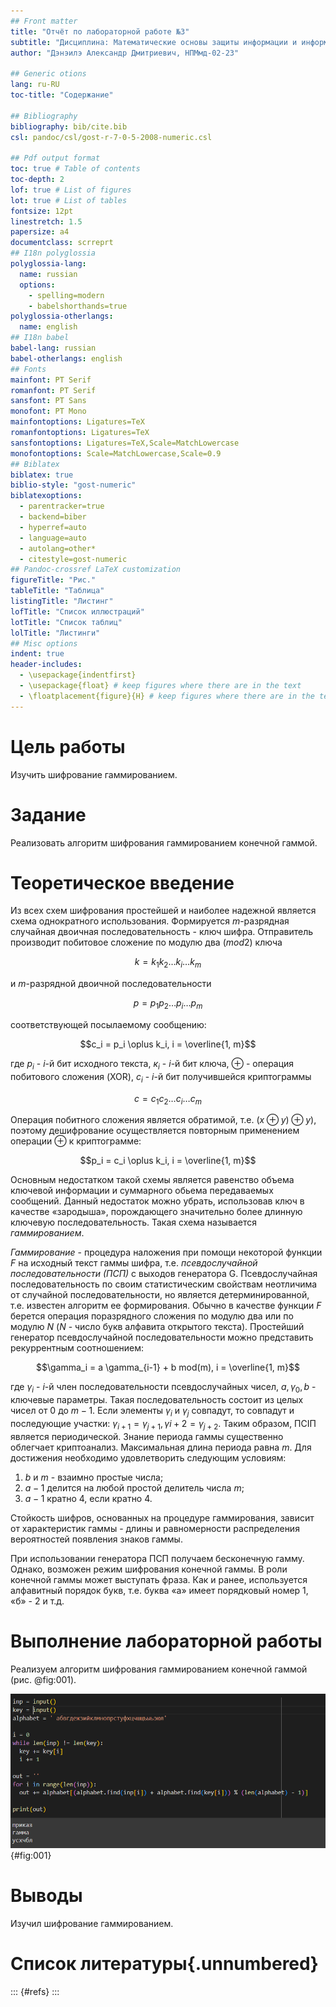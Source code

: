 ```yaml
---
## Front matter
title: "Отчёт по лабораторной работе №3"
subtitle: "Дисциплина: Математические основы защиты информации и информационной безопасности "
author: "Дэнэилэ Александр Дмитриевич, НПМмд-02-23"

## Generic otions
lang: ru-RU
toc-title: "Содержание"

## Bibliography
bibliography: bib/cite.bib
csl: pandoc/csl/gost-r-7-0-5-2008-numeric.csl

## Pdf output format
toc: true # Table of contents
toc-depth: 2
lof: true # List of figures
lot: true # List of tables
fontsize: 12pt
linestretch: 1.5
papersize: a4
documentclass: scrreprt
## I18n polyglossia
polyglossia-lang:
  name: russian
  options:
	- spelling=modern
	- babelshorthands=true
polyglossia-otherlangs:
  name: english
## I18n babel
babel-lang: russian
babel-otherlangs: english
## Fonts
mainfont: PT Serif
romanfont: PT Serif
sansfont: PT Sans
monofont: PT Mono
mainfontoptions: Ligatures=TeX
romanfontoptions: Ligatures=TeX
sansfontoptions: Ligatures=TeX,Scale=MatchLowercase
monofontoptions: Scale=MatchLowercase,Scale=0.9
## Biblatex
biblatex: true
biblio-style: "gost-numeric"
biblatexoptions:
  - parentracker=true
  - backend=biber
  - hyperref=auto
  - language=auto
  - autolang=other*
  - citestyle=gost-numeric
## Pandoc-crossref LaTeX customization
figureTitle: "Рис."
tableTitle: "Таблица"
listingTitle: "Листинг"
lofTitle: "Список иллюстраций"
lotTitle: "Список таблиц"
lolTitle: "Листинги"
## Misc options
indent: true
header-includes:
  - \usepackage{indentfirst}
  - \usepackage{float} # keep figures where there are in the text
  - \floatplacement{figure}{H} # keep figures where there are in the text
---
```


# Цель работы

Изучить шифрование гаммированием.

# Задание

Реализовать алгоритм шифрования гаммированием конечной гаммой.

# Теоретическое введение

Из всех схем шифрования простейшей и наиболее надежной является схема однократного использования. Формируется $m$-разрядная случайная двоичная последовательность - ключ шифра. Отправитель производит побитовое сложение по модулю два $(mod 2)$ ключа

$$k = k_1 k_2 \dots k_i \dots k_m$$

и $m$-разрядной двоичной последовательности

$$p = p_1 p_2 \dots p_i \dots p_m$$

соответствующей посылаемому сообщению:

$$c_i = p_i \oplus k_i, i = \overline{1, m}$$

где $p_і$ - $і$-й бит исходного текста, $к_i$ - $і$-й бит ключа, $\oplus$ - операция побитового сложения (XOR), $c_i$ - $і$-й бит получившейся криптограммы 

$$c = c_1 c_2 \dots c_i \dots c_m$$

Операция побитного сложения является обратимой, т.е. $(x \oplus y) \oplus y)$, поэтому дешифрование осуществляется повторным применением операции $\oplus$ к криптограмме:

$$p_i = c_i \oplus k_i, i = \overline{1, m}$$

Основным недостатком такой схемы является равенство объема ключевой информации и суммарного обьема передаваемых сообщений. Данный недостаток можно убрать, использовав ключ в качестве «зародыша», порождающего значительно
более длинную ключевую последовательность. Такая схема называется *гаммированием*.

*Гаммирование* - процедура наложения при помощи некоторой функции *F* на исходный текст гаммы шифра, т.е. *псевдослучайной последовательности (ПСП)* с выходов генератора G. Псевдослучайная последовательность по своим
статистическим свойствам неотличима от случайной последовательности, но является детерминированной, т.е. известен алгоритм ее формирования. Обычно в качестве функции *F* берется операция поразрядного сложения по модулю два или по модулю *N* (*N* - число букв алфавита открытого текста). Простейший генератор псевдослучайной последовательности можно представить рекуррентным соотношением:

$$\gamma_i = a \gamma_{i-1} + b mod(m), i = \overline{1, m}$$

где $\gamma_i$ - $i$-й член последовательности псевдослучайных чисел, $а, \gamma_0, b$ - ключевые параметры. Такая последовательность состоит из целых чисел от 0 до $m-1$. Если элементы $\gamma_i$ и $\gamma_j$ совпадут, то совпадут и последующие участки: $\gamma_{i+1} = \gamma_{j+1}, \gamma{i+2} = \gamma_{j+2}$. Таким образом, ПСІП является периодической. Знание периода гаммы существенно облегчает криптоанализ. Максимальная длина периода равна *m*. Для достижения необходимо удовлетворить следующим условиям:

1. *b* и *m* - взаимно простые числа;
1. $а-1$ делится на любой простой делитель числа *m*; 
1. $а-1$ кратно 4, если кратно 4.

Стойкость шифров, основанных на процедуре гаммирования, зависит от характеристик гаммы - длины и равномерности распределения вероятностей появления знаков гаммы.

При использовании генератора ПСП получаем бесконечную гамму. Однако, возможен режим шифрования конечной гаммы. В роли конечной гаммы может выступать фраза. Как и ранее, используется алфавитный порядок букв, т.е. буква «а» имеет порядковый номер 1, «б» - 2 и т.д. 

# Выполнение лабораторной работы

Реализуем алгоритм шифрования гаммированием конечной гаммой (рис. @fig:001).

![Шифрование гаммированием](image/1.png){#fig:001}

# Выводы

Изучил шифрование гаммированием.

# Список литературы{.unnumbered}

::: {#refs}
:::
